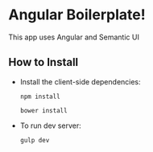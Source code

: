 # Angular Boilerplate!

This app uses Angular and Semantic UI

## How to Install

* Install the client-side dependencies:

  ```shell
  npm install
  ```

  ```shell
  bower install
  ```
  
* To run dev server:
  
   ```shell
  gulp dev
  ```
